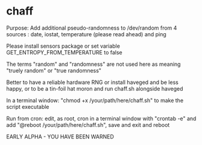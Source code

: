 # chaff
Purpose: Add additional pseudo-randomness to /dev/random from 4 sources : date, iostat, temperature (please read ahead) and ping

Please install sensors package or set variable GET_ENTROPY_FROM_TEMPERATURE to false

The terms "random" and "randomness" are not used here as meaning "truely random" or "true randomness"

Better to have a reliable hardware RNG or install haveged and be less happy, or to be a tin-foil hat moron and run chaff.sh alongside haveged

In a terminal window: "chmod +x /your/path/here/chaff.sh" to make the script executable

Run from cron: edit, as root, cron in a terminal window with "crontab -e" and add "@reboot /your/path/here/chaff.sh", save and exit and reboot

EARLY ALPHA - YOU HAVE BEEN WARNED
